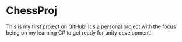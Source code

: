 # ChessProj
This is my first project on GitHub! It's a personal project with the focus being on my learning C# to get ready for unity development!
